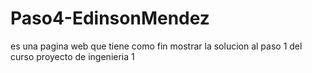 # Paso4-EdinsonMendez
es una pagina web que tiene como fin mostrar la solucion al paso 1 del curso proyecto de ingenieria 1
